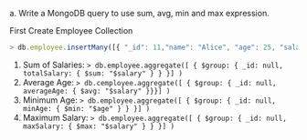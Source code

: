 a. Write a MongoDB query to use sum, avg, min and max expression.
 
First Create Employee Collection
```js
> db.employee.insertMany([{ "_id": 11,"name": "Alice", "age": 25, "salary":3000 },{ "_id": 12, "name": "Bob", "age": 30, "salary": 4000 },{ "_id": 21, "name": "Charlie", "age": 35, "salary": 5000 },{ "_id": 19, "name": "David", "age": 40, "salary": 6000 },{ "_id": 20, "name": "Eve","age": 45, "salary": 7000 }])
```
1. Sum of Salaries:
```> db.employee.aggregate([ { $group: { _id: null, totalSalary: { $sum: "$salary" } } }] )```
2. Average Age:
```> db.cemployee.aggregate([ { $group: { _id: null, averageAge: { $avg: "$salary" }}}] ) ```
3. Minimum Age:
```> db.employee.aggregate([ { $group: { _id: null, minAge: { $min: "$age" } } }] ) ```
4. Maximum Salary:
```> db.employee.aggregate([ { $group: { _id: null, maxSalary: { $max: "$salary" } } }] )```


